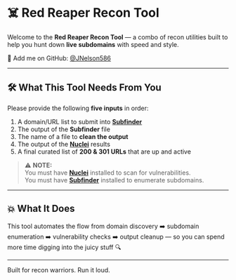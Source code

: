 # ☠️ Red Reaper Recon Tool

Welcome to the **Red Reaper Recon Tool** — a combo of recon utilities built to help you hunt down **live subdomains** with speed and style.

🔗 Add me on GitHub: [@JNelson586](https://github.com/JNelson586)

---

## 🛠️ What This Tool Needs From You

Please provide the following **five inputs** in order:

1. A domain/URL list to submit into [**Subfinder**](https://github.com/projectdiscovery/subfinder)
2. The output of the **Subfinder** file
3. The name of a file to **clean the output**
4. The output of the [**Nuclei**](https://github.com/projectdiscovery/nuclei) results
5. A final curated list of **200 & 301 URLs** that are up and active

> ⚠️ **NOTE:**  
> You must have [**Nuclei**](https://github.com/projectdiscovery/nuclei) installed to scan for vulnerabilities.  
> You must have [**Subfinder**](https://github.com/projectdiscovery/subfinder) installed to enumerate subdomains.

---

## 💥 What It Does

This tool automates the flow from domain discovery ➡️ subdomain enumeration ➡️ vulnerability checks ➡️ output cleanup — so you can spend more time digging into the juicy stuff 🔍

---

Built for recon warriors. Run it loud.
